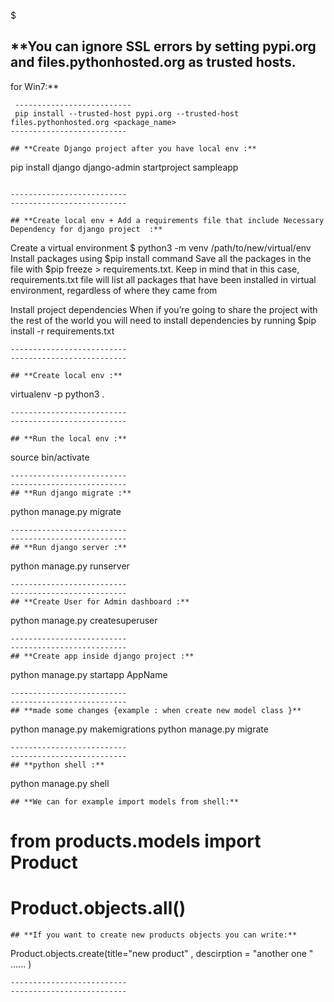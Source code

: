 

$ 
 ## **You can ignore SSL errors by setting pypi.org and files.pythonhosted.org as trusted hosts. 
 for Win7:**
``` 
 --------------------------
 pip install --trusted-host pypi.org --trusted-host files.pythonhosted.org <package_name>
--------------------------
 
## **Create Django project after you have local env :**
```
pip install django
django-admin startproject sampleapp
```
 
--------------------------
--------------------------
  
## **Create local env + Add a requirements file that include Necessary Dependency for django project  :**
```
Create a virtual environment $ python3 -m venv /path/to/new/virtual/env
Install packages using $pip install <package> command
Save all the packages in the file with $pip freeze > requirements.txt. Keep in mind that in this case, requirements.txt file will list all packages that have been installed in virtual environment, regardless of where they came from

Install project dependencies
When if you’re going to share the project with the rest of the world you will need to install dependencies by running $pip install -r requirements.txt
```
--------------------------
--------------------------
 
## **Create local env :**
```
virtualenv -p python3 .
```
--------------------------
--------------------------

## **Run the local env :**

```
source bin/activate
```
--------------------------
--------------------------
## **Run django migrate :**

```
python manage.py migrate
```
--------------------------
--------------------------
## **Run django server :**
```
python manage.py runserver
```
--------------------------
--------------------------
## **Create User for Admin dashboard :**
```
python manage.py createsuperuser
```
--------------------------
--------------------------
## **Create app inside django project :**
```
python manage.py startapp AppName
```
--------------------------
--------------------------
## **made some changes {example : when create new model class }**
```
 python manage.py makemigrations
 python manage.py migrate 
```
--------------------------
--------------------------
## **python shell :**
```
 python manage.py shell
```
## **We can for example import models from shell:**
```
# from products.models import Product
# Product.objects.all()
```
## **If you want to create new products objects you can write:**
```
Product.objects.create(title="new product" , descirption = "another one " ...... )
```
--------------------------
--------------------------
